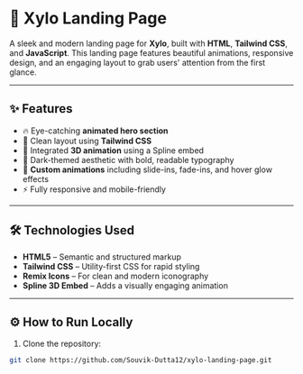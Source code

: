 # 🚀 Xylo Landing Page

A sleek and modern landing page for **Xylo**, built with **HTML**, **Tailwind CSS**, and **JavaScript**. This landing page features beautiful animations, responsive design, and an engaging layout to grab users' attention from the first glance.

---

## ✨ Features

- 🔥 Eye-catching **animated hero section**
- 🎯 Clean layout using **Tailwind CSS**
- 🎥 Integrated **3D animation** using a Spline embed
- 🌙 Dark-themed aesthetic with bold, readable typography
- 💫 **Custom animations** including slide-ins, fade-ins, and hover glow effects
- ⚡ Fully responsive and mobile-friendly

---

## 🛠️ Technologies Used

- **HTML5** – Semantic and structured markup  
- **Tailwind CSS** – Utility-first CSS for rapid styling  
- **Remix Icons** – For clean and modern iconography  
- **Spline 3D Embed** – Adds a visually engaging animation

---
## ⚙️ How to Run Locally

1. Clone the repository:
```bash
git clone https://github.com/Souvik-Dutta12/xylo-landing-page.git
